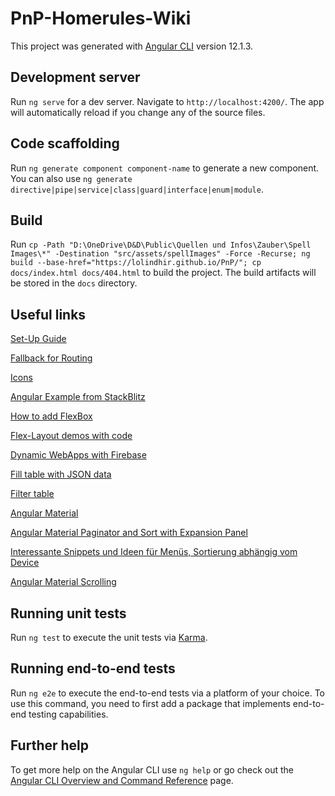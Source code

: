 # PnP-Homerules-Wiki

This project was generated with [Angular CLI](https://github.com/angular/angular-cli) version 12.1.3.

## Development server

Run `ng serve` for a dev server. Navigate to `http://localhost:4200/`. The app will automatically reload if you change any of the source files.

## Code scaffolding

Run `ng generate component component-name` to generate a new component. You can also use `ng generate directive|pipe|service|class|guard|interface|enum|module`.

## Build

Run `cp -Path "D:\OneDrive\D&D\Public\Quellen und Infos\Zauber\Spell Images\*" -Destination "src/assets/spellImages" -Force -Recurse; ng build --base-href="https://lolindhir.github.io/PnP/"; cp docs/index.html docs/404.html` to build the project. The build artifacts will be stored in the `docs` directory.

## Useful links

[Set-Up Guide](https://medium.com/swlh/how-to-deploy-an-angular-app-to-github-pages-without-using-any-libraries-step-by-step-guide-cfe96fb0c879)

[Fallback for Routing](https://angular.io/guide/deployment#fallback)

[Icons](https://fonts.google.com/icons)

[Angular Example from StackBlitz](https://stackblitz.com/angular/gqgalmavnrd?file=src%2Findex.html)

[How to add FlexBox](https://indepth.dev/posts/1208/angular-flex-layout-flexbox-and-grid-layout-for-angular-component)

[Flex-Layout demos with code](https://tburleson-layouts-demos.firebaseapp.com/#/docs)

[Dynamic WebApps with Firebase](https://medium.com/pan-labs/dynamic-web-apps-on-github-pages-for-free-ffac2b776d45)

[Fill table with JSON data](https://www.javatpoint.com/display-data-from-json-file-in-angular)

[Filter table](https://stackoverflow.com/questions/53642506/filter-table-in-angular)

[Angular Material](https://material.angular.io/)

[Angular Material Paginator and Sort with Expansion Panel](https://stackblitz.com/edit/table-like-mat-accordion?file=app%2Fapp.component.html)

[Interessante Snippets und Ideen für Menüs, Sortierung abhängig vom Device](https://code-maze.com/angular-material-table/)

[Angular Material Scrolling](https://material.angular.io/cdk/scrolling/overview)

## Running unit tests

Run `ng test` to execute the unit tests via [Karma](https://karma-runner.github.io).

## Running end-to-end tests

Run `ng e2e` to execute the end-to-end tests via a platform of your choice. To use this command, you need to first add a package that implements end-to-end testing capabilities.

## Further help

To get more help on the Angular CLI use `ng help` or go check out the [Angular CLI Overview and Command Reference](https://angular.io/cli) page.
